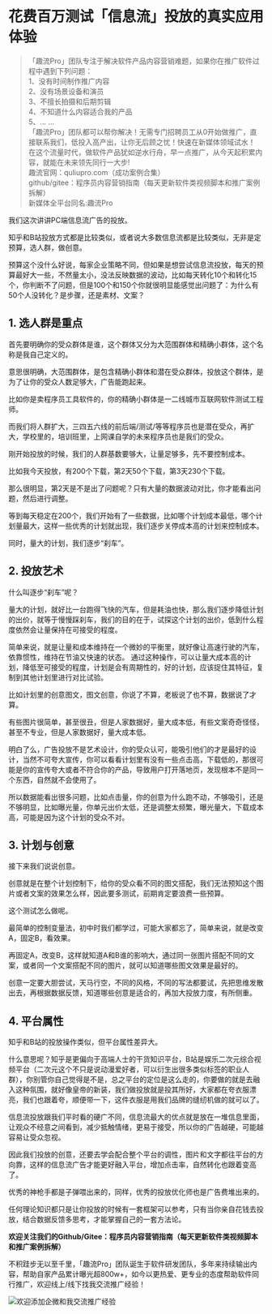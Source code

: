 
# 花费百万测试「信息流」投放的真实应用体验

>「趣流Pro」团队专注于解决软件产品内容营销难题，如果你在推广软件过程中遇到下列问题：  
1、没有时间制作推广内容  
2、没有场景设备和演员  
3、不擅长拍摄和后期剪辑  
4、不知道什么内容适合我的产品  
5、... ...  
「趣流Pro」团队都可以帮你解决！无需专门招聘员工从0开始做推广，直接联系我们，低投入高产出，让你无后顾之忧！快速在新媒体领域试水！
在这个流量时代，做软件产品犹如逆水行舟，早一点推广，从今天起积累内容，就能在未来领先同行一大步!  
趣流官网：quliupro.com（成功案例合集）  
github/gitee：程序员内容营销指南（每天更新软件类视频脚本和推广案例拆解）  
新媒体全平台同名:趣流Pro

我们这次讲讲PC端信息流广告的投放。

知乎和B站投放方式都是比较类似，或者说大多数信息流都是比较类似，无非是定预算，选人群，做创意。

预算这个没什么好说，每家企业策略不同，但如果是想尝试信息流投放，每天的预算最好大一些，不然量太小，没法反映数据的波动，比如每天转化10个和转化15个，你判断不了问题，但是100个和150个你就很明显能感觉出问题了：为什么有50个人没转化？是步骤，还是素材、文案？

## 1. 选人群是重点

首先要明确你的受众群体是谁，这个群体又分为大范围群体和精确小群体，这个名称是我自己定义的。

意思很明确，大范围群体，是包含精确小群体和潜在受众群体，投放这个群体，是为了让你的受众人数足够大，广告能跑起来。

比如你是卖程序员工具软件的，你的精确小群体是一二线城市互联网软件测试工程师。

而我们将人群扩大，三四五六线的前后端/测试/等等程序员也是潜在受众，再扩大，学校里的，培训班里，上网课自学的未来程序员也是我们的受众。

刚开始投放的时候，我们的人群基数要够大，让量足够多，先不要控制成本。

比如我今天投放，有200个下载，第2天50个下载，第3天230个下载。

那么很明显，第2天是不是出了问题呢？只有大量的数据波动对比，你才能看出问题，然后进行调整。

等到每天稳定在200个，我们开始有了一些数据，比如哪个计划成本最低，哪个计划量最大，这样一些优秀的计划就出现，我们逐步关停成本高的计划来控制成本。

同时，量大的计划，我们逐步“刹车”。

## 2. 投放艺术
什么叫逐步“刹车”呢？

量大的计划，就好比一台跑得飞快的汽车，但是耗油也快，那么我们逐步降低计划的出价，就等于慢慢踩刹车，我们的目的在于，试探这个计划的出价，低到什么程度依然会让量保持在可接受的程度。

简单来说，就是让量和成本维持在一个微妙的平衡里，就好像让高速行驶的汽车，依靠惯性，维持在节油又快速的状态。
通过这种操作，可以让量大成本高的计划，降低至可接受的程度，计划是会有周期性的，好的计划，应该捉住其特征，复制到其他计划里进行对比试验。

比如计划里的创意图文，图文创意，你说了不算，老板说了也不算，数据说了才算。

有些图片很简单，甚至很丑，但是人家数据好，量大成本低，有些文案奇奇怪怪，甚至不专业，但是人家数据好，量大成本低。

明白了么，广告投放不是艺术设计，你的受众认可，能吸引他们的才是最好的设计，当然不可夸大宣传，你可以看看计划里有没有一些点击高，下载低的，那很可能是你的宣传夸大或者不符合你的产品，导致用户打开落地页，发现根本不是同一个东西，自然就不会使用了。

所以数据能看出很多问题，比如点击量，你的创意为什么跑不动，不够吸引，还是不够明显，比如曝光量，你单元出价太低，还是调整太频繁，曝光量大，下载成本高，可能是因为这个计划的受众不对。

## 3. 计划与创意
接下来我们说说创意。

创意就是在整个计划控制下，给你的受众看不同的图文搭配，我们无法预知这个图片或者文案的效果怎么样，因此要多测试，前期肯定要浪费一些预算。

这个测试怎么做呢。

最简单的控制变量法，初中时我们都学过，可能大家都忘了，简单来说，就是改变A，固定B，看效果。

再固定A，改变B，这样就知道A和B谁的影响大，通过同一张图片搭配不同的文案，或者同一个文案搭配不同的图片，就可以知道哪些图文效果是最好的。

创意一定要大胆尝试，天马行空，不同的风格，不同的写法都要试，先把思维发散出去，再根据数据反馈，知道哪些创意是适合的，再加大投放力度，有所侧重。

## 4. 平台属性
知乎和B站的投放操作类似，但平台属性差异大。

什么意思呢？知乎是更偏向于高端人士的干货知识平台，B站是娱乐二次元综合视频平台（二次元这个不只是说动漫爱好者，可以衍生出很多类似标签的职业人群），你别管你自己觉得是不是，总之平台的定位是这么走的，你要做的就是去融入这种氛围，就好像皇帝的新装，我们做投放就是投其所好，大家都在夸衣服漂亮，我们也跟着夸，顺便带一下，这件衣服是用我们品牌的缝纫机做的就可以了。

信息流投放跟我们平时看的硬广不同，信息流最大的优点就是放在一堆信息里面，让观众不经意之间看到，减少抵触情绪，更易于接受，所以你的广告越硬，可能越容易让受众忽视。

因此我们投放的创意，还要去学会配合整个平台的调性，图片和文字都往平台的方向靠，这样的信息流广告才能更好融入平台，增加点击率，自然转化也跟着变高了。

优秀的神枪手都是子弹喂出来的，同样，优秀的投放优化师也是广告费堆出来的。

任何理论知识都只是让你投放的时候有一套框架可以参考，只有当你亲自花钱去投放，结合数据反馈多思考，才能掌握自己的一套方法论。

**欢迎关注我们的Github/Gitee：程序员内容营销指南（每天更新软件类视频脚本和推广案例拆解）**

不积跬步无以至千里，「趣流Pro」团队诞生于软件研发团队，多年来持续输出内容，帮助自家产品累计曝光超800w+，如今以更热爱、更专业的态度帮助软件同行推广，欢迎线上/线下找我交流推广经验！

![欢迎添加企微和我交流推广经验](https://server.soniceapp.com/uploads/images/20241101/20241101101057cc5000119.jpeg)

